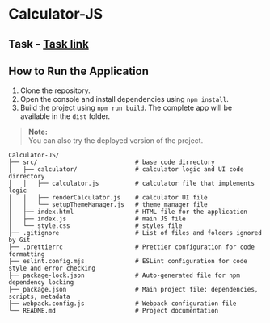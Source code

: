 # Calculator-JS

## Task - [Task link](https://docs.google.com/document/d/1zpXXeSae-BlcxPKgw3DhxZA92cspVailrPYoaXSYrW8/edit?pli=1&tab=t.0)

## How to Run the Application

1. Clone the repository.
2. Open the console and install dependencies using `npm install`.
3. Build the project using `npm run build`. The complete app will be available in the `dist` folder.

> **Note:**  
> You can also try the deployed version of the project.




```
Calculator-JS/
├── src/                           # base code dirrectory
│   ├── calculator/                # calculator logic and UI code dirrectory
│   │   ├── calculator.js          # calculator file that implements logic
│   │   ├── renderCalculator.js    # calculator UI file
│   │   └── setupThemeManager.js   # theme manager file
│   ├── index.html                 # HTML file for the application
│   ├── index.js                   # main JS file
│   └── style.css                  # styles file
├── .gitignore                     # List of files and folders ignored by Git
├── .prettierrc                    # Prettier configuration for code formatting
├── eslint.config.mjs              # ESLint configuration for code style and error checking
├── package-lock.json              # Auto-generated file for npm dependency locking
├── package.json                   # Main project file: dependencies, scripts, metadata
├── webpack.config.js              # Webpack configuration file
└── README.md                      # Project documentation 
```

